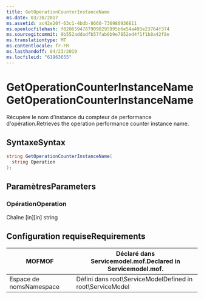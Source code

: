 ```yaml
---
title: GetOperationCounterInstanceName
ms.date: 03/30/2017
ms.assetid: ac42e20f-63c1-4bdb-8660-736980936811
ms.openlocfilehash: f82065947879098295995b6e54a493e23764f374
ms.sourcegitcommit: 9b552addadfb57fab0b9e7852ed4f1f1b8a42f8e
ms.translationtype: MT
ms.contentlocale: fr-FR
ms.lasthandoff: 04/23/2019
ms.locfileid: "61963655"
---
```

# <a name="getoperationcounterinstancename"></a><span data-ttu-id="afa39-102">GetOperationCounterInstanceName</span><span class="sxs-lookup"><span data-stu-id="afa39-102">GetOperationCounterInstanceName</span></span>
<span data-ttu-id="afa39-103">Récupère le nom d'instance du compteur de performance d'opération.</span><span class="sxs-lookup"><span data-stu-id="afa39-103">Retrieves the operation performance counter instance name.</span></span>  
  
## <a name="syntax"></a><span data-ttu-id="afa39-104">Syntaxe</span><span class="sxs-lookup"><span data-stu-id="afa39-104">Syntax</span></span>  
  
```csharp
string GetOperationCounterInstanceName(  
  string Operation  
);  
```  
  
## <a name="parameters"></a><span data-ttu-id="afa39-105">Paramètres</span><span class="sxs-lookup"><span data-stu-id="afa39-105">Parameters</span></span>  
  
### <a name="operation"></a><span data-ttu-id="afa39-106">Opération</span><span class="sxs-lookup"><span data-stu-id="afa39-106">Operation</span></span>  
 <span data-ttu-id="afa39-107">Chaîne [in]</span><span class="sxs-lookup"><span data-stu-id="afa39-107">[in] string</span></span>  
  
## <a name="requirements"></a><span data-ttu-id="afa39-108">Configuration requise</span><span class="sxs-lookup"><span data-stu-id="afa39-108">Requirements</span></span>  
  
|<span data-ttu-id="afa39-109">MOF</span><span class="sxs-lookup"><span data-stu-id="afa39-109">MOF</span></span>|<span data-ttu-id="afa39-110">Déclaré dans Servicemodel.mof.</span><span class="sxs-lookup"><span data-stu-id="afa39-110">Declared in Servicemodel.mof.</span></span>|  
|---------|-----------------------------------|  
|<span data-ttu-id="afa39-111">Espace de noms</span><span class="sxs-lookup"><span data-stu-id="afa39-111">Namespace</span></span>|<span data-ttu-id="afa39-112">Défini dans root\ServiceModel</span><span class="sxs-lookup"><span data-stu-id="afa39-112">Defined in root\ServiceModel</span></span>|
